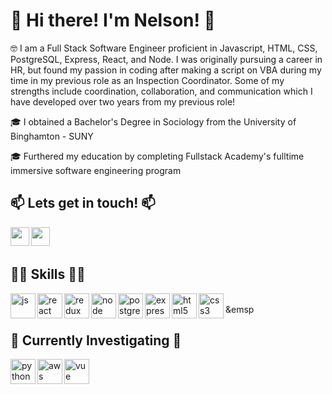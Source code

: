 # :bow: Hi there! I'm Nelson! :bow:

🤓 I am a Full Stack Software Engineer proficient in Javascript, HTML, CSS, PostgreSQL, Express, React, and Node. I was originally pursuing a career in HR, but found my passion in coding after making a script on VBA during my time in my previous role as an Inspection Coordinator. Some of my strengths include coordination, collaboration, and communication which I have developed over two years from my previous role!

<p>🎓 I obtained a Bachelor's Degree in Sociology from the University of Binghamton - SUNY</p>
<p>🎓 Furthered my education by completing Fullstack Academy's fulltime immersive software engineering program</p>

## 📫 Lets get in touch! 📫

<p>
  <a href="https://www.linkedin.com/in/nelsonchenglin/" target="blank"><img align="left" src="https://img.icons8.com/color/48/undefined/linkedin-circled--v1.png" height="30" width="30" /></a>
  <a href="mailto:nelsonchenglin@gmail.com" target="blank"><img align="left" src="https://img.icons8.com/fluency/48/undefined/gmail-new.png"  height="30" width="30" /></a>
  </p>

<br />
  &emsp;
 
## 👨‍💻 Skills 👨‍💻

<p align="left">
<img src="https://img.icons8.com/color/48/undefined/javascript--v1.png" alt="js" align="left" width="40" height="40"/>
  <img src="https://img.icons8.com/plasticine/100/undefined/react.png" alt="react" align="left" width="40" height="40"/>
  <img src="https://upload.wikimedia.org/wikipedia/commons/4/49/Redux.png" alt="redux" align="left" width="40" height="40"/>
  <img src="https://img.icons8.com/color/48/undefined/nodejs.png" alt="node" align="left" width="40" height="40"/>
  <img src="https://img.icons8.com/color/48/undefined/postgreesql.png" alt="postgres" align="left" width="40" height="40"/>
  <img src="https://www.pngfind.com/pngs/m/136-1363736_express-js-icon-png-transparent-png.png" alt="express" align="left" width="40" height="40" />
  <img src="https://img.icons8.com/external-flat-juicy-fish/60/undefined/external-html-coding-and-development-flat-flat-juicy-fish.png" alt="html5" align="left" width="40" height="40"/>
  <img src="https://img.icons8.com/external-flat-juicy-fish/60/undefined/external-css-coding-and-development-flat-flat-juicy-fish-2.png" alt="css3" align="left" width="40" height="40"/>
</p>

<br />
&emsp

## 🔎 Currently Investigating 🔎
<p align="left">
  <img src="https://img.icons8.com/color/48/undefined/python--v1.png" alt="python" align="left" width="40" height="40"/>
    <img src="https://img.icons8.com/color/48/000000/amazon-web-services.png" alt="aws" align="left" width="40" height="40"/>
    <img src="https://img.icons8.com/color/48/undefined/vue-js.png" alt="vue" align="left" width="40" height="40"/>
   </p>
<!--
**nelsonchenglin/nelsonchenglin** is a ✨ _special_ ✨ repository because its `README.md` (this file) appears on your GitHub profile.

Here are some ideas to get you started:

- 🔭 I’m currently working on ...
- 🌱 I’m currently learning ...
- 👯 I’m looking to collaborate on ...
- 🤔 I’m looking for help with ...
- 💬 Ask me about ...
- 📫 How to reach me: ...
- 😄 Pronouns: ...
- ⚡ Fun fact: ...
-->
